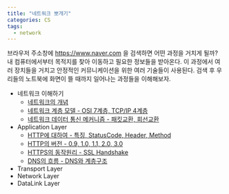 ```yaml
---
title: "네트워크 뽀개기"
categories: CS
tags:
  - network
---  
```


브라우저 주소창에 https://www.naver.com 을 검색하면 어떤 과정을 거치게 될까? 내 컴퓨터에서부터 목적지를 찾아 이동하고 필요한 정보들을 받아온다. 이 과정에서 여러 장치들을 거치고 안정적인 커뮤니케이션을 위한 여러 기술들이 사용된다. 검색 후 우리들의 노트북에 화면이 뜰 때까지 일어나는 과정들을 이해해보자.

- 네트워크 이해하기  
  - [네트워크의 개념](https://rokwonk.com/cs/%EB%84%A4%ED%8A%B8%EC%9B%8C%ED%81%AC%EC%9D%98-%EA%B0%9C%EB%85%90/)
  - [네트워크 계층 모델 - OSI 7계층, TCP/IP 4계층](https://rokwonk.com/cs/%EB%84%A4%ED%8A%B8%EC%9B%8C%ED%81%AC-%EA%B3%84%EC%B8%B5-%EB%AA%A8%EB%8D%B8/)
  - [네트워크 데이터 통신 메커니즘 - 패킷교환, 회선교환](https://rokwonk.com/cs/%EB%84%A4%ED%8A%B8%EC%9B%8C%ED%81%AC-%ED%9A%8C%EC%84%A0-%ED%8C%A8%ED%82%B7-%EA%B5%90%ED%99%98/)
- Application Layer
  - [HTTP에 대하여 - 특징, StatusCode, Header, Method](https://rokwonk.com/cs/%EB%84%A4%ED%8A%B8%EC%9B%8C%ED%81%AC-HTTP%EC%97%90-%EB%8C%80%ED%95%98%EC%97%AC/)
  - [HTTP의 버전 - 0.9, 1.0, 1.1, 2.0, 3.0](https://rokwonk.com/cs/%EB%84%A4%ED%8A%B8%EC%9B%8C%ED%81%AC-HTTP-%EB%B2%84%EC%A0%84%EB%B3%84-%ED%8A%B9%EC%A7%95/)
  - [HTTPS의 동작원리 - SSL Handshake](https://rokwonk.com/cs/%EB%84%A4%ED%8A%B8%EC%9B%8C%ED%81%AC-HTTPS-%EB%8F%99%EC%9E%91%EC%9B%90%EB%A6%AC/)
  - [DNS의 흐름 - DNS와 계층구조](https://rokwonk.com/cs/%EB%84%A4%ED%8A%B8%EC%9B%8C%ED%81%AC-DNS%EC%9D%98-%ED%9D%90%EB%A6%84/)
- Transport Layer
- Network Layer
- DataLink Layer
